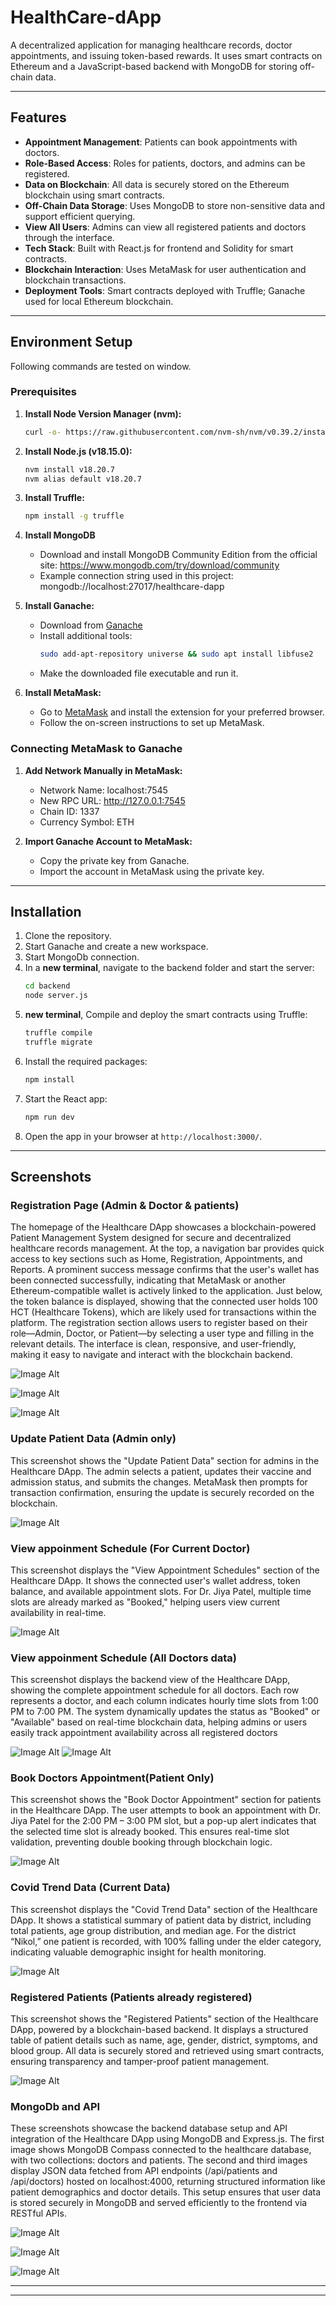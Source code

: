 # HealthCare-dApp

A decentralized application for managing healthcare records, doctor appointments, and issuing token-based rewards. It uses smart contracts on Ethereum and a JavaScript-based backend with MongoDB for storing off-chain data.

---

## Features

- **Appointment Management**: Patients can book appointments with doctors.
- **Role-Based Access**: Roles for patients, doctors, and admins can be registered.
- **Data on Blockchain**: All data is securely stored on the Ethereum blockchain using smart contracts.
- **Off-Chain Data Storage**: Uses MongoDB to store non-sensitive data and support efficient querying.
- **View All Users**: Admins can view all registered patients and doctors through the interface.
- **Tech Stack**: Built with React.js for frontend and Solidity for smart contracts.
- **Blockchain Interaction**: Uses MetaMask for user authentication and blockchain transactions.
- **Deployment Tools**: Smart contracts deployed with Truffle; Ganache used for local Ethereum blockchain.

---

## Environment Setup
Following commands are tested on window.

### Prerequisites
1. **Install Node Version Manager (nvm):**
   ```bash
   curl -o- https://raw.githubusercontent.com/nvm-sh/nvm/v0.39.2/install.sh | bash
   ```

2. **Install Node.js (v18.15.0):**
   ```bash
   nvm install v18.20.7
   nvm alias default v18.20.7
   ```

3. **Install Truffle:**
   ```bash
   npm install -g truffle
   ```

4. **Install MongoDB**
   - Download and install MongoDB Community Edition from the official site: 
     https://www.mongodb.com/try/download/community
   - Example connection string used in this project:
     mongodb://localhost:27017/healthcare-dapp

4. **Install Ganache:**
   - Download from [Ganache](https://trufflesuite.com/ganache/)
   - Install additional tools:
     ```bash
     sudo add-apt-repository universe && sudo apt install libfuse2
     ```
   - Make the downloaded file executable and run it.

5. **Install MetaMask:**
   - Go to [MetaMask](https://metamask.io/) and install the extension for your preferred browser.
   - Follow the on-screen instructions to set up MetaMask.

### Connecting MetaMask to Ganache
1. **Add Network Manually in MetaMask:**
   - Network Name: localhost:7545
   - New RPC URL: http://127.0.0.1:7545
   - Chain ID: 1337
   - Currency Symbol: ETH

2. **Import Ganache Account to MetaMask:**
   - Copy the private key from Ganache.
   - Import the account in MetaMask using the private key.
---

## Installation
1. Clone the repository.
2. Start Ganache and create a new workspace.
3. Start MongoDb connection.
4. In a **new terminal**, navigate to the backend folder and start the server:
    ```bash
    cd backend
    node server.js
    ```
5. **new terminal**, Compile and deploy the smart contracts using Truffle:
    ```bash
    truffle compile
    truffle migrate
    ```
6. Install the required packages:
    ```bash
    npm install
    ```
7. Start the React app:
    ```bash
    npm run dev
    ```
8. Open the app in your browser at `http://localhost:3000/`.
---

## Screenshots

### Registration Page (Admin & Doctor & patients)
The homepage of the Healthcare DApp showcases a blockchain-powered Patient Management System designed for secure and decentralized healthcare records management. At the top, a navigation bar provides quick access to key sections such as Home, Registration, Appointments, and Reports. A prominent success message confirms that the user's wallet has been connected successfully, indicating that MetaMask or another Ethereum-compatible wallet is actively linked to the application. Just below, the token balance is displayed, showing that the connected user holds 100 HCT (Healthcare Tokens), which are likely used for transactions within the platform. The registration section allows users to register based on their role—Admin, Doctor, or Patient—by selecting a user type and filling in the relevant details. The interface is clean, responsive, and user-friendly, making it easy to navigate and interact with the blockchain backend.

![Image Alt](https://github.com/anju555555/HealthCare-dApp/blob/00aad818f096178b4a1c5bd79ebbf55b5c73239a/Screenshots/p1%20home.png)

![Image Alt](https://github.com/anju555555/HealthCare-dApp/blob/00aad818f096178b4a1c5bd79ebbf55b5c73239a/Screenshots/p3%20Doc%20regi.png)

![Image Alt](https://github.com/anju555555/HealthCare-dApp/blob/00aad818f096178b4a1c5bd79ebbf55b5c73239a/Screenshots/p4%20patient%20regi.png)



### Update Patient Data (Admin only)
This screenshot shows the "Update Patient Data" section for admins in the Healthcare DApp. The admin selects a patient, updates their vaccine and admission status, and submits the changes. MetaMask then prompts for transaction confirmation, ensuring the update is securely recorded on the blockchain.

![Image Alt](https://github.com/anju555555/HealthCare-dApp/blob/00aad818f096178b4a1c5bd79ebbf55b5c73239a/Screenshots/p6%20patient%20form%20(admin)%20.png)

### View appoinment Schedule (For Current Doctor)
This screenshot displays the "View Appointment Schedules" section of the Healthcare DApp. It shows the connected user's wallet address, token balance, and available appointment slots. For Dr. Jiya Patel, multiple time slots are already marked as "Booked," helping users view current availability in real-time.

![Image Alt](https://github.com/anju555555/HealthCare-dApp/blob/00aad818f096178b4a1c5bd79ebbf55b5c73239a/Screenshots/p8%20currrent%20appoin%20table.png)

### View appoinment Schedule (All Doctors data)
This screenshot displays the backend view of the Healthcare DApp, showing the complete appointment schedule for all doctors. Each row represents a doctor, and each column indicates hourly time slots from 1:00 PM to 7:00 PM. The system dynamically updates the status as "Booked" or "Available" based on real-time blockchain data, helping admins or users easily track appointment availability across all registered doctors

![Image Alt](https://github.com/anju555555/HealthCare-dApp/blob/00aad818f096178b4a1c5bd79ebbf55b5c73239a/Screenshots/p9%20View%20all%20appointment%20table1.png)
![Image Alt](https://github.com/anju555555/HealthCare-dApp/blob/00aad818f096178b4a1c5bd79ebbf55b5c73239a/Screenshots/p10%20view%20all%20appointment%20table%202.png)

### Book Doctors Appointment(Patient Only)
This screenshot shows the "Book Doctor Appointment" section for patients in the Healthcare DApp. The user attempts to book an appointment with Dr. Jiya Patel for the 2:00 PM – 3:00 PM slot, but a pop-up alert indicates that the selected time slot is already booked. This ensures real-time slot validation, preventing double booking through blockchain logic.

![Image Alt](https://github.com/user-attachments/assets/2ef41838-1a9b-44e3-92ae-7c43b9029aac)

### Covid Trend Data (Current Data)
This screenshot displays the "Covid Trend Data" section of the Healthcare DApp. It shows a statistical summary of patient data by district, including total patients, age group distribution, and median age. For the district “Nikol,” one patient is recorded, with 100% falling under the elder category, indicating valuable demographic insight for health monitoring.

![Image Alt](https://github.com/anju555555/HealthCare-dApp/blob/00aad818f096178b4a1c5bd79ebbf55b5c73239a/Screenshots/p14%20covid%20trend%20data%20(view%20treds)%20patient.png)

### Registered Patients (Patients already registered)
This screenshot shows the "Registered Patients" section of the Healthcare DApp, powered by a blockchain-based backend. It displays a structured table of patient details such as name, age, gender, district, symptoms, and blood group. All data is securely stored and retrieved using smart contracts, ensuring transparency and tamper-proof patient management.

![Image Alt](https://github.com/anju555555/HealthCare-dApp/blob/00aad818f096178b4a1c5bd79ebbf55b5c73239a/Screenshots/p15%20register%20patient%20table%20.png)

### MongoDb and API
These screenshots showcase the backend database setup and API integration of the Healthcare DApp using MongoDB and Express.js. The first image shows MongoDB Compass connected to the healthcare database, with two collections: doctors and patients. The second and third images display JSON data fetched from API endpoints (/api/patients and /api/doctors) hosted on localhost:4000, returning structured information like patient demographics and doctor details. This setup ensures that user data is stored securely in MongoDB and served efficiently to the frontend via RESTful APIs.

![Image Alt](https://github.com/anju555555/HealthCare-dApp/blob/00aad818f096178b4a1c5bd79ebbf55b5c73239a/Screenshots/mongoDB%20data1.png)

![Image Alt](https://github.com/anju555555/HealthCare-dApp/blob/00aad818f096178b4a1c5bd79ebbf55b5c73239a/Screenshots/API%20doc%20data.png)

![Image Alt](https://github.com/anju555555/HealthCare-dApp/blob/00aad818f096178b4a1c5bd79ebbf55b5c73239a/Screenshots/API%20patient%20data.png)


-----


---

